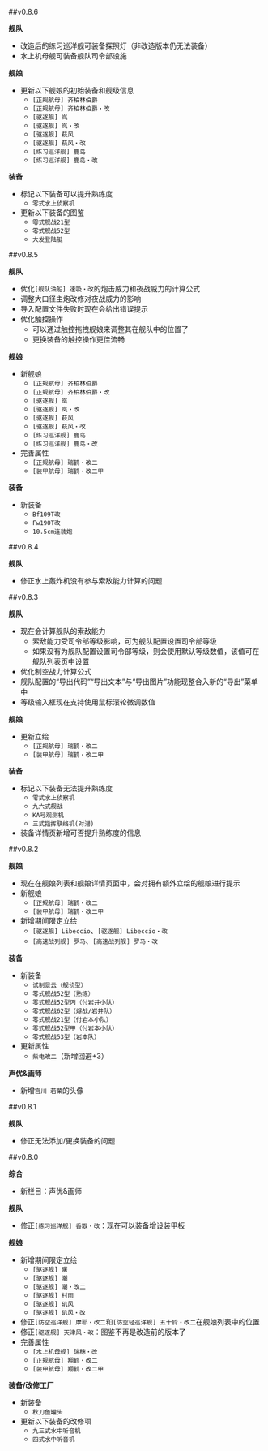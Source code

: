 ##v0.8.6

**舰队**

* 改造后的练习巡洋舰可装备探照灯（非改造版本仍无法装备）
* 水上机母舰可装备舰队司令部设施

**舰娘**

* 更新以下舰娘的初始装备和舰级信息
  * `[正规航母] 齐柏林伯爵`
  * `[正规航母] 齐柏林伯爵・改`
  * `[驱逐舰] 岚`
  * `[驱逐舰] 岚・改`
  * `[驱逐舰] 萩风`
  * `[驱逐舰] 萩风・改`
  * `[练习巡洋舰] 鹿岛`
  * `[练习巡洋舰] 鹿岛・改`

**装备**

* 标记以下装备可以提升熟练度
  * `零式水上侦察机`
* 更新以下装备的图鉴
  * `零式舰战21型`
  * `零式舰战52型`
  * `大发登陆艇`

##v0.8.5

**舰队**

* 优化`[舰队油船] 速吸・改`的炮击威力和夜战威力的计算公式
* 调整大口径主炮改修对夜战威力的影响
* 导入配置文件失败时现在会给出错误提示
* 优化触控操作
  * 可以通过触控拖拽舰娘来调整其在舰队中的位置了
  * 更换装备的触控操作更佳流畅

**舰娘**

* 新舰娘
  * `[正规航母] 齐柏林伯爵`
  * `[正规航母] 齐柏林伯爵・改`
  * `[驱逐舰] 岚`
  * `[驱逐舰] 岚・改`
  * `[驱逐舰] 萩风`
  * `[驱逐舰] 萩风・改`
  * `[练习巡洋舰] 鹿岛`
  * `[练习巡洋舰] 鹿岛・改`
* 完善属性
  * `[正规航母] 瑞鹤・改二`
  * `[装甲航母] 瑞鹤・改二甲`

**装备**

* 新装备
  * `Bf109T改`
  * `Fw190T改`
  * `10.5cm连装炮`

##v0.8.4

**舰队**

* 修正水上轰炸机没有参与索敌能力计算的问题

##v0.8.3

**舰队**

* 现在会计算舰队的索敌能力
  * 索敌能力受司令部等级影响，可为舰队配置设置司令部等级
  * 如果没有为舰队配置设置司令部等级，则会使用默认等级数值，该值可在舰队列表页中设置
* 优化制空战力计算公式
* 舰队配置的“导出代码”“导出文本”与“导出图片”功能现整合入新的“导出”菜单中
* 等级输入框现在支持使用鼠标滚轮微调数值

**舰娘**

* 更新立绘
  * `[正规航母] 瑞鹤・改二`
  * `[装甲航母] 瑞鹤・改二甲`

**装备**

* 标记以下装备无法提升熟练度
  * `零式水上侦察机`
  * `九六式舰战`
  * `KA号观测机`
  * `三式指挥联络机(对潜)`
* 装备详情页新增可否提升熟练度的信息

##v0.8.2

**舰娘**

* 现在在舰娘列表和舰娘详情页面中，会对拥有额外立绘的舰娘进行提示
* 新舰娘
  * `[正规航母] 瑞鹤・改二`
  * `[装甲航母] 瑞鹤・改二甲`
* 新增期间限定立绘
  * `[驱逐舰] Libeccio`、`[驱逐舰] Libeccio・改`
  * `[高速战列舰] 罗马`、`[高速战列舰] 罗马・改`

**装备**
* 新装备
  * `试制景云（舰侦型）`
  * `零式舰战52型（熟练）`
  * `零式舰战52型丙（付岩井小队）`
  * `零式舰战62型（爆战/岩井队）`
  * `零式舰战21型（付岩本小队）`
  * `零式舰战52型甲（付岩本小队）`
  * `零式舰战53型（岩本队）`
* 更新属性
  * `紫电改二`（新增回避+3）

**声优&画师**

* 新增`宫川 若菜`的头像

##v0.8.1

**舰队**

* 修正无法添加/更换装备的问题

##v0.8.0

**综合**

* 新栏目：声优&画师

**舰队**

* 修正`[练习巡洋舰] 香取・改`：现在可以装备增设装甲板

**舰娘**

* 新增期间限定立绘
  * `[驱逐舰] 曙`
  * `[驱逐舰] 潮`
  * `[驱逐舰] 潮・改二`
  * `[驱逐舰] 村雨`
  * `[驱逐舰] 矶风`
  * `[驱逐舰] 矶风・改`
* 修正`[防空巡洋舰] 摩耶・改二`和`[防空轻巡洋舰] 五十铃・改二`在舰娘列表中的位置
* 修正`[驱逐舰] 天津风・改`：图鉴不再是改造前的版本了
* 完善属性
  * `[水上机母舰] 瑞穗・改`
  * `[正规航母] 翔鹤・改二`
  * `[装甲航母] 翔鹤・改二甲`

**装备/改修工厂**

* 新装备
  * `秋刀鱼罐头`
* 更新以下装备的改修项
  * `九三式水中听音机`
  * `四式水中听音机`
